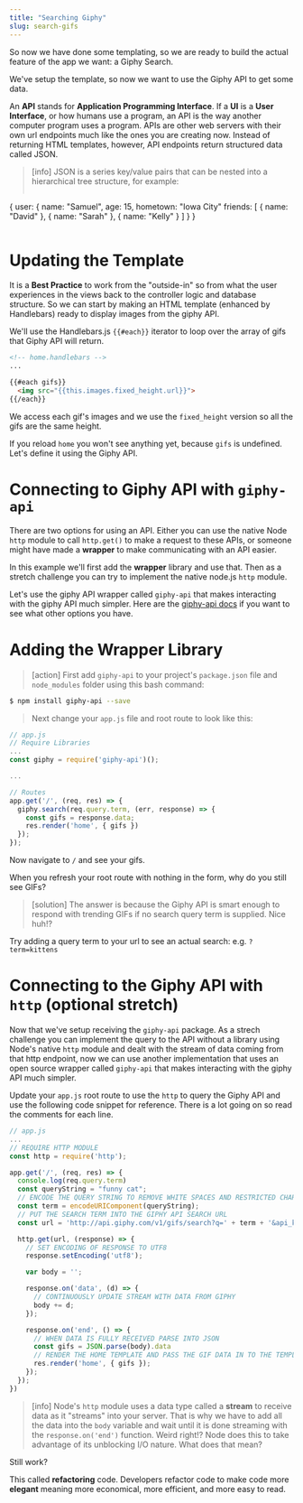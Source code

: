 ```yaml
---
title: "Searching Giphy"
slug: search-gifs
---
```


So now we have done some templating, so we are ready to build the actual feature of the app we want: a Giphy Search.

We've setup the template, so now we want to use the Giphy API to get some data.

An **API** stands for **Application Programming Interface**. If a **UI** is a **User Interface**, or how humans use a program, an API is the way another computer program uses a program. APIs are other web servers with their own url endpoints much like the ones you are creating now. Instead of returning HTML templates, however, API endpoints return structured data called JSON.

> [info]
> JSON is a series key/value pairs that can be nested into a hierarchical tree structure, for example:
>
> ```
  {
    user: {
      name: "Samuel",
      age: 15,
      hometown: "Iowa City"
      friends: [
        { name: "David" },
        { name: "Sarah" },
        { name: "Kelly" }
      ]
    }
  }
> ```

# Updating the Template

It is a **Best Practice** to work from the "outside-in" so from what the user experiences in the views back to the controller logic and database structure. So we can start by making an HTML template (enhanced by Handlebars) ready to display images from the giphy API.

We'll use the Handlebars.js `{{#each}}` iterator to loop over the array of gifs that Giphy API will return.

```html
<!-- home.handlebars -->
...

{{#each gifs}}
  <img src="{{this.images.fixed_height.url}}">
{{/each}}
```

We access each gif's images and we use the `fixed_height` version so all the gifs are the same height.

If you reload `home` you won't see anything yet, because `gifs` is undefined. Let's define it using the Giphy API.

# Connecting to Giphy API with `giphy-api`

There are two options for using an API. Either you can use the native Node `http` module to call `http.get()` to make a request to these APIs, or someone might have made a **wrapper** to make communicating with an API easier.

In this example we'll first add the **wrapper** library and use that. Then as a stretch challenge you can try to implement the native node.js `http` module.

Let's use the giphy API wrapper called `giphy-api` that makes interacting with the giphy API much simpler. Here are the [giphy-api docs](https://github.com/austinkelleher/giphy-api) if you want to see what other options you have.

# Adding the Wrapper Library

> [action]
> First add `giphy-api` to your project's `package.json` file and `node_modules` folder using this bash command:

  ```bash
  $ npm install giphy-api --save
  ```

> Next change your `app.js` file and root route to look like this:

  ```js
  // app.js
  // Require Libraries
  ...
  const giphy = require('giphy-api')();

  ...

  // Routes
  app.get('/', (req, res) => {
    giphy.search(req.query.term, (err, response) => {
      const gifs = response.data;
      res.render('home', { gifs })
    });
  });
  ```

Now navigate to `/` and see your gifs.

When you refresh your root route with nothing in the form, why do you still see GIFs?

> [solution]
> The answer is because the Giphy API is smart enough to respond with trending GIFs if no search query term is supplied. Nice huh!?

Try adding a query term to your url to see an actual search: e.g. `?term=kittens`

# Connecting to the Giphy API with `http` (optional stretch)

Now that we've setup receiving the `giphy-api` package. As a strech challenge you can implement the query to the API without a library using Node's native `http` module and dealt with the stream of data coming from that http endpoint, now we can use another implementation that uses an open source wrapper called `giphy-api` that makes interacting with the giphy API much simpler.

Update your `app.js` root route to use the `http` to query the Giphy API and use the following code snippet for reference. There is a lot going on so read the comments for each line.

```js
// app.js
...
// REQUIRE HTTP MODULE
const http = require('http');

app.get('/', (req, res) => {
  console.log(req.query.term)
  const queryString = "funny cat";
  // ENCODE THE QUERY STRING TO REMOVE WHITE SPACES AND RESTRICTED CHARACTERS
  const term = encodeURIComponent(queryString);
  // PUT THE SEARCH TERM INTO THE GIPHY API SEARCH URL
  const url = 'http://api.giphy.com/v1/gifs/search?q=' + term + '&api_key=dc6zaTOxFJmzC'

  http.get(url, (response) => {
    // SET ENCODING OF RESPONSE TO UTF8
    response.setEncoding('utf8');

    var body = '';

    response.on('data', (d) => {
      // CONTINUOUSLY UPDATE STREAM WITH DATA FROM GIPHY
      body += d;
    });

    response.on('end', () => {
      // WHEN DATA IS FULLY RECEIVED PARSE INTO JSON
      const gifs = JSON.parse(body).data
      // RENDER THE HOME TEMPLATE AND PASS THE GIF DATA IN TO THE TEMPLATE
      res.render('home', { gifs });
    });
  });
})
```

> [info]
> Node's `http` module uses a data type called a **stream** to receive data as it "streams" into your server. That is why we have to add all the data into the `body` variable and wait until it is done streaming with the `response.on('end')` function. Weird right!? Node does this to take advantage of its unblocking I/O nature. What does that mean?

Still work?

This called **refactoring** code. Developers refactor code to make code more **elegant** meaning more economical, more efficient, and more easy to read.
